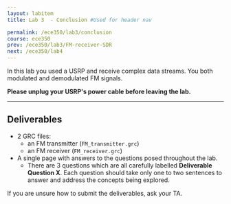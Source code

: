 ```yaml
---
layout: labitem
title: Lab 3  - Conclusion #Used for header nav

permalink: /ece350/lab3/conclusion
course: ece350
prev: /ece350/lab3/FM-receiver-SDR
next: /ece350/lab4
---
```


In this lab you used a USRP and receive complex data streams. You both modulated and demodulated FM signals.

**Please unplug your USRP's power cable before leaving the lab.**

---

## Deliverables

- 2 GRC files:
  - an FM transmitter (`FM_transmitter.grc`)
  - an FM receiver (`FM_receiver.grc`)
- A single page with answers to the questions posed throughout the lab.
  - There are 3 questions which are all carefully labelled **Deliverable Question X**. Each question should take only one to two sentences to answer and address the concepts being explored.

If you are unsure how to submit the deliverables, ask your TA.
